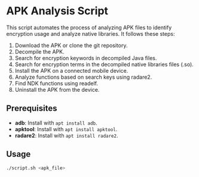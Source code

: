 # APK Analysis Script

This script automates the process of analyzing APK files to identify encryption usage and analyze native libraries. It follows these steps:

1. Download the APK or clone the git repository.
2. Decompile the APK.
3. Search for encryption keywords in decompiled Java files.
4. Search for encryption terms in the decompiled native libraries files (.so).
5. Install the APK on a connected mobile device.
6. Analyze functions based on search keys using radare2.
7. Find NDK functions using readelf.
8. Uninstall the APK from the device.

## Prerequisites

- **adb**: Install with `apt install adb`.
- **apktool**: Install with `apt install apktool`.
- **radare2**: Install with `apt install radare2`.

## Usage

```bash
./script.sh <apk_file>
